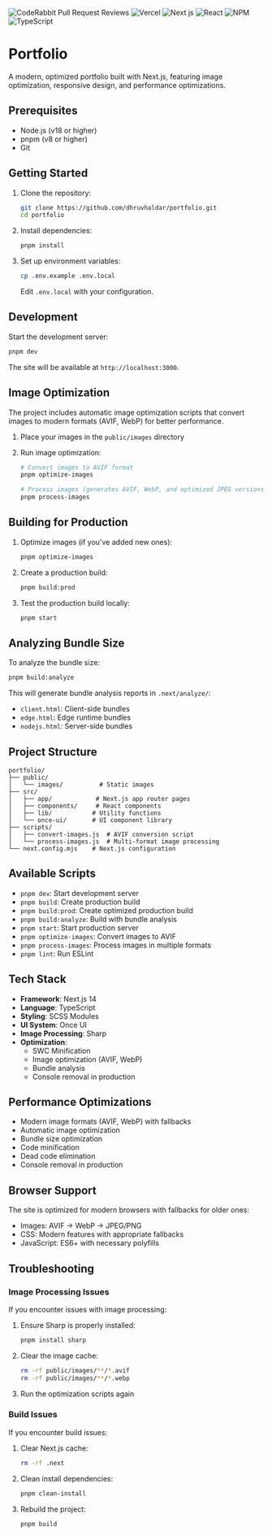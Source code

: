 ![CodeRabbit Pull Request Reviews](https://img.shields.io/coderabbit/prs/github/dhruvhaldar/portfolio?utm_source=oss&utm_medium=github&utm_campaign=dhruvhaldar%2Fportfolio&labelColor=171717&color=FF570A&link=https%3A%2F%2Fcoderabbit.ai&label=CodeRabbit+Reviews)
![Vercel](https://img.shields.io/badge/Vercel-000000?style=for-the-badge&logo=vercel&logoColor=white)
![Next js](https://img.shields.io/badge/next%20js-000000?style=for-the-badge&logo=nextdotjs&logoColor=white)
![React](https://img.shields.io/badge/React-20232A?style=for-the-badge&logo=react&logoColor=61DAFB)
![NPM](https://img.shields.io/badge/npm-CB3837?style=for-the-badge&logo=npm&logoColor=white)
![TypeScript](https://img.shields.io/badge/TypeScript-007ACC?style=for-the-badge&logo=typescript&logoColor=white)

# Portfolio

A modern, optimized portfolio built with Next.js, featuring image optimization, responsive design, and performance optimizations.

## Prerequisites

- Node.js (v18 or higher)
- pnpm (v8 or higher)
- Git

## Getting Started

1. Clone the repository:
   ```bash
   git clone https://github.com/dhruvhaldar/portfolio.git
   cd portfolio
   ```

2. Install dependencies:
   ```bash
   pnpm install
   ```

3. Set up environment variables:
   ```bash
   cp .env.example .env.local
   ```
   Edit `.env.local` with your configuration.

## Development

Start the development server:

```bash
pnpm dev
```

The site will be available at `http://localhost:3000`.

## Image Optimization

The project includes automatic image optimization scripts that convert images to modern formats (AVIF, WebP) for better performance.

1. Place your images in the `public/images` directory

2. Run image optimization:
   ```bash
   # Convert images to AVIF format
   pnpm optimize-images

   # Process images (generates AVIF, WebP, and optimized JPEG versions)
   pnpm process-images
   ```

## Building for Production

1. Optimize images (if you've added new ones):
   ```bash
   pnpm optimize-images
   ```

2. Create a production build:
   ```bash
   pnpm build:prod
   ```

3. Test the production build locally:
   ```bash
   pnpm start
   ```

## Analyzing Bundle Size

To analyze the bundle size:

```bash
pnpm build:analyze
```

This will generate bundle analysis reports in `.next/analyze/`:
- `client.html`: Client-side bundles
- `edge.html`: Edge runtime bundles
- `nodejs.html`: Server-side bundles

## Project Structure

```
portfolio/
├── public/
│   └── images/          # Static images
├── src/
│   ├── app/            # Next.js app router pages
│   ├── components/     # React components
│   ├── lib/           # Utility functions
│   └── once-ui/       # UI component library
├── scripts/
│   ├── convert-images.js  # AVIF conversion script
│   └── process-images.js  # Multi-format image processing
└── next.config.mjs    # Next.js configuration
```

## Available Scripts

- `pnpm dev`: Start development server
- `pnpm build`: Create production build
- `pnpm build:prod`: Create optimized production build
- `pnpm build:analyze`: Build with bundle analysis
- `pnpm start`: Start production server
- `pnpm optimize-images`: Convert images to AVIF
- `pnpm process-images`: Process images in multiple formats
- `pnpm lint`: Run ESLint

## Tech Stack

- **Framework**: Next.js 14
- **Language**: TypeScript
- **Styling**: SCSS Modules
- **UI System**: Once UI
- **Image Processing**: Sharp
- **Optimization**: 
  - SWC Minification
  - Image optimization (AVIF, WebP)
  - Bundle analysis
  - Console removal in production

## Performance Optimizations

- Modern image formats (AVIF, WebP) with fallbacks
- Automatic image optimization
- Bundle size optimization
- Code minification
- Dead code elimination
- Console removal in production

## Browser Support

The site is optimized for modern browsers with fallbacks for older ones:
- Images: AVIF → WebP → JPEG/PNG
- CSS: Modern features with appropriate fallbacks
- JavaScript: ES6+ with necessary polyfills

## Troubleshooting

### Image Processing Issues

If you encounter issues with image processing:

1. Ensure Sharp is properly installed:
   ```bash
   pnpm install sharp
   ```

2. Clear the image cache:
   ```bash
   rm -rf public/images/**/*.avif
   rm -rf public/images/**/*.webp
   ```

3. Run the optimization scripts again

### Build Issues

If you encounter build issues:

1. Clear Next.js cache:
   ```bash
   rm -rf .next
   ```

2. Clean install dependencies:
   ```bash
   pnpm clean-install
   ```

3. Rebuild the project:
   ```bash
   pnpm build
   ```

